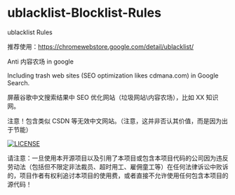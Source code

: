 # ublacklist-Blocklist-Rules

ublacklist Rules

推荐使用：<https://chromewebstore.google.com/detail/ublacklist/>

Anti 内容农场 in google

Including trash web sites (SEO optimization likes cdmana.com) in Google Search.


屏蔽谷歌中文搜索结果中 SEO 优化网站（垃圾网站\内容农场），比如 XX 知识网。

注意！包含类似 CSDN 等无效中文网站。（注意，这并非否认其价值，而是因为出于节能）

[![LICENSE](https://img.shields.io/badge/license-Anti%20996-blue.svg)](https://github.com/996icu/996.ICU/blob/master/LICENSE)

请注意：一旦使用本开源项目以及引用了本项目或包含本项目代码的公司因为违反劳动法（包括但不限定非法裁员、超时用工、雇佣童工等）在任何法律诉讼中败诉的，项目作者有权利追讨本项目的使用费，或者直接不允许使用任何包含本项目的源代码！
